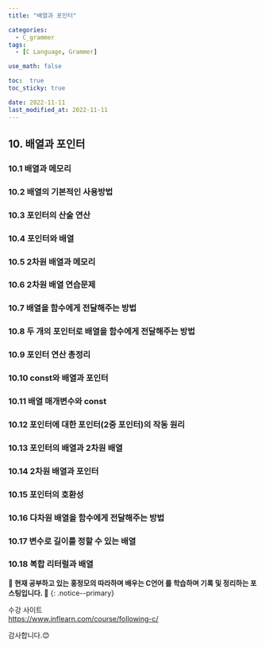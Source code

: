 ```yaml
---
title: "배열과 포인터"

categories:
  - C_grammer
tags:
  - [C Language, Grammer]

use_math: false

toc:  true
toc_sticky: true

date: 2022-11-11
last_modified_at: 2022-11-11
---
```


## 10. 배열과 포인터  

### 10.1 배열과 메모리  

### 10.2 배열의 기본적인 사용방법  

### 10.3 포인터의 산술 연산  

### 10.4 포인터와 배열  

### 10.5 2차원 배열과 메모리  

### 10.6 2차원 배열 연습문제  

### 10.7 배열을 함수에게 전달해주는 방법  

### 10.8 두 개의 포인터로 배열을 함수에게 전달해주는 방법  

### 10.9 포인터 연산 총정리  

### 10.10 const와 배열과 포인터  

### 10.11 배열 매개변수와 const  

### 10.12 포인터에 대한 포인터(2중 포인터)의 작동 원리  

### 10.13 포인터의 배열과 2차원 배열  

### 10.14 2차원 배열과 포인터  

### 10.15 포인터의 호환성  

### 10.16 다차원 배열을 함수에게 전달해주는 방법  

### 10.17 변수로 길이를 정할 수 있는 배열  

### 10.18 복합 리터럴과 배열  


**🐢 현재 공부하고 있는 홍정모의 따라하며 배우는 C언어 를 학습하며 기록 및 정리하는 포스팅입니다. 🐢**
{: .notice--primary}   

수강 사이트  
<https://www.inflearn.com/course/following-c/>

감사합니다.😊

